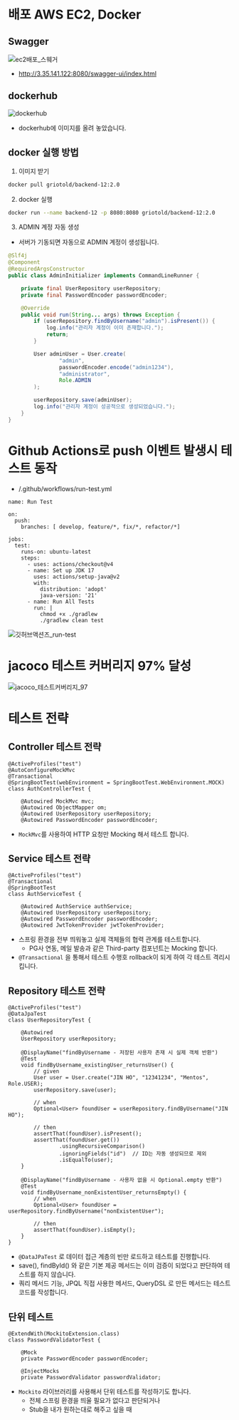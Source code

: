 # 배포 AWS EC2, Docker

## Swagger
![ec2배포_스웨거](https://github.com/user-attachments/assets/9ad935c6-679c-496f-925a-1351a65b245d)
- http://3.35.141.122:8080/swagger-ui/index.html

## dockerhub
![dockerhub](https://github.com/user-attachments/assets/ed4cf10d-a1a4-48b1-ae5c-39251bac5c9e)
- dockerhub에 이미지를 올려 놓았습니다.

## docker 실행 방법
1. 이미지 받기
```bash
docker pull griotold/backend-12:2.0
```

2. docker 실행
```bash
docker run --name backend-12 -p 8080:8080 griotold/backend-12:2.0
```

3. ADMIN 계정 자동 생성
- 서버가 기동되면 자동으로 ADMIN 계정이 생성됩니다.
```java
@Slf4j
@Component
@RequiredArgsConstructor
public class AdminInitializer implements CommandLineRunner {

    private final UserRepository userRepository;
    private final PasswordEncoder passwordEncoder;

    @Override
    public void run(String... args) throws Exception {
        if (userRepository.findByUsername("admin").isPresent()) {
            log.info("관리자 계정이 이미 존재합니다.");
            return;
        }

        User adminUser = User.create(
                "admin",
                passwordEncoder.encode("admin1234"),
                "administrator",
                Role.ADMIN
        );

        userRepository.save(adminUser);
        log.info("관리자 계정이 성공적으로 생성되었습니다.");
    }
}
```
# Github Actions로 push 이벤트 발생시 테스트 동작
- /.github/workflows/run-test.yml
```
name: Run Test

on:
  push:
    branches: [ develop, feature/*, fix/*, refactor/*]

jobs:
  test:
    runs-on: ubuntu-latest
    steps:
      - uses: actions/checkout@v4
      - name: Set up JDK 17
        uses: actions/setup-java@v2
        with:
          distribution: 'adopt'
          java-version: '21'
      - name: Run All Tests
        run: |
          chmod +x ./gradlew
          ./gradlew clean test
```
![깃허브액션즈_run-test](https://github.com/user-attachments/assets/f0b9d3b0-8d16-4758-afec-eab29d88d046)

# jacoco 테스트 커버리지 97% 달성 
![jacoco_테스트커버리지_97](https://github.com/user-attachments/assets/e0c3c945-4990-4ac9-ab7c-6ab98391c317)

# 테스트 전략
## Controller 테스트 전략
```
@ActiveProfiles("test")
@AutoConfigureMockMvc
@Transactional
@SpringBootTest(webEnvironment = SpringBootTest.WebEnvironment.MOCK)
class AuthControllerTest {

    @Autowired MockMvc mvc;
    @Autowired ObjectMapper om;
    @Autowired UserRepository userRepository;
    @Autowired PasswordEncoder passwordEncoder;
```
- `MockMvc`를 사용하여 HTTP 요청만 Mocking 해서 테스트 합니다.

## Service 테스트 전략
```
@ActiveProfiles("test")
@Transactional
@SpringBootTest
class AuthServiceTest {

    @Autowired AuthService authService;
    @Autowired UserRepository userRepository;
    @Autowired PasswordEncoder passwordEncoder;
    @Autowired JwtTokenProvider jwtTokenProvider;
```
- 스프링 환경을 전부 띄워놓고 실제 객체들의 협력 관계를 테스트합니다.
  - PG사 연동, 메일 발송과 같은 Third-party 컴포넌트는 Mocking 합니다. 
- `@Transactional` 을 통해서 테스트 수행호 rollback이 되게 하여 각 테스트 격리시킵니다.

## Repository 테스트 전략
```
@ActiveProfiles("test")
@DataJpaTest
class UserRepositoryTest {

    @Autowired
    UserRepository userRepository;

    @DisplayName("findByUsername - 저장된 사용자 존재 시 실제 객체 반환")
    @Test
    void findByUsername_existingUser_returnsUser() {
        // given
        User user = User.create("JIN HO", "12341234", "Mentos", Role.USER);
        userRepository.save(user);

        // when
        Optional<User> foundUser = userRepository.findByUsername("JIN HO");

        // then
        assertThat(foundUser).isPresent();
        assertThat(foundUser.get())
                .usingRecursiveComparison()
                .ignoringFields("id")  // ID는 자동 생성되므로 제외
                .isEqualTo(user);
    }

    @DisplayName("findByUsername - 사용자 없을 시 Optional.empty 반환")
    @Test
    void findByUsername_nonExistentUser_returnsEmpty() {
        // when
        Optional<User> foundUser = userRepository.findByUsername("nonExistentUser");

        // then
        assertThat(foundUser).isEmpty();
    }
}
```
- `@DataJPaTest` 로 데이터 접근 계층의 빈만 로드하고 테스트를 진행합니다.
- save(), findById() 와 같은 기본 제공 메서드는 이미 검증이 되었다고 판단하여 테스트를 하지 않습니다.
- 쿼리 메서드 기능, JPQL 직접 사용한 메서드, QueryDSL 로 만든 메서드는 테스트 코드를 작성합니다.

## 단위 테스트
```
@ExtendWith(MockitoExtension.class)
class PasswordValidatorTest {

    @Mock
    private PasswordEncoder passwordEncoder;

    @InjectMocks
    private PasswordValidator passwordValidator;
```
- `Mockito` 라이브러리를 사용해서 단위 테스트를 작성하기도 합니다.
  - 전체 스프링 환경을 띄울 필요가 없다고 판단되거나
  - Stub을 내가 원하는대로 해주고 싶을 때 
